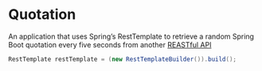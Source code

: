 # Quotation

An application that uses Spring’s RestTemplate to retrieve a random Spring Boot quotation every five seconds from
another [REASTful API](https://github.com/spring-guides/quoters)

```java
RestTemplate restTemplate = (new RestTemplateBuilder()).build();
```